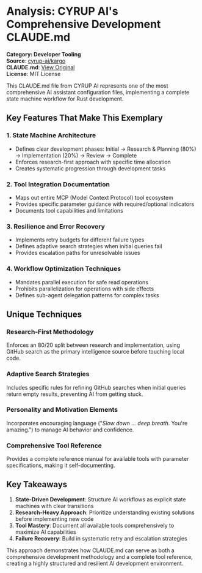 # Analysis: CYRUP AI's Comprehensive Development CLAUDE.md

**Category: Developer Tooling**  
**Source**: [cyrup-ai/kargo](https://github.com/cyrup-ai/kargo)  
**CLAUDE.md**: [View Original](https://github.com/cyrup-ai/kargo/blob/main/CLAUDE.md)  
**License**: MIT License  

This CLAUDE.md file from CYRUP AI represents one of the most comprehensive AI assistant configuration files, implementing a complete state machine workflow for Rust development.

## Key Features That Make This Exemplary

### 1. **State Machine Architecture**
- Defines clear development phases: Initial → Research & Planning (80%) → Implementation (20%) → Review → Complete
- Enforces research-first approach with specific time allocation
- Creates systematic progression through development tasks

### 2. **Tool Integration Documentation**
- Maps out entire MCP (Model Context Protocol) tool ecosystem
- Provides specific parameter guidance with required/optional indicators
- Documents tool capabilities and limitations

### 3. **Resilience and Error Recovery**
- Implements retry budgets for different failure types
- Defines adaptive search strategies when initial queries fail
- Provides escalation paths for unresolvable issues

### 4. **Workflow Optimization Techniques**
- Mandates parallel execution for safe read operations
- Prohibits parallelization for operations with side effects
- Defines sub-agent delegation patterns for complex tasks

## Unique Techniques

### **Research-First Methodology**
Enforces an 80/20 split between research and implementation, using GitHub search as the primary intelligence source before touching local code.

### **Adaptive Search Strategies**
Includes specific rules for refining GitHub searches when initial queries return empty results, preventing AI from getting stuck.

### **Personality and Motivation Elements**
Incorporates encouraging language ("_Slow down ... deep breath_. You're amazing.") to manage AI behavior and confidence.

### **Comprehensive Tool Reference**
Provides a complete reference manual for available tools with parameter specifications, making it self-documenting.

## Key Takeaways

1. **State-Driven Development**: Structure AI workflows as explicit state machines with clear transitions
2. **Research-Heavy Approach**: Prioritize understanding existing solutions before implementing new code
3. **Tool Mastery**: Document all available tools comprehensively to maximize AI capabilities
4. **Failure Recovery**: Build in systematic retry and escalation strategies

This approach demonstrates how CLAUDE.md can serve as both a comprehensive development methodology and a complete tool reference, creating a highly structured and resilient AI development environment.